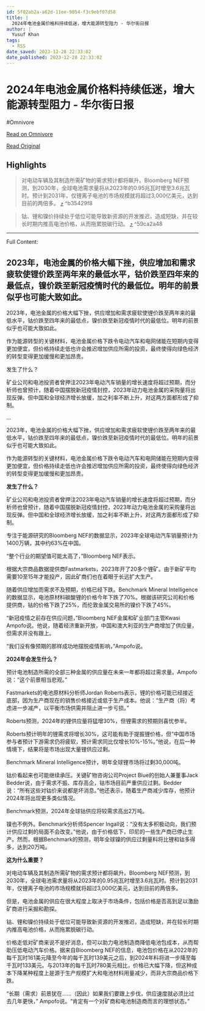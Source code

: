 ```yaml
---
id: 5f02ab2a-a62d-11ee-9854-f3c9ebf07d58
title: |
  2024年电池金属价格料持续低迷，增大能源转型阻力 - 华尔街日报
author: |
  Yusuf Khan
tags:
  - RSS
date_saved: 2023-12-28 22:33:02
date_published: 2023-12-28 22:33:02
---
```


# 2024年电池金属价格料持续低迷，增大能源转型阻力 - 华尔街日报
#Omnivore

[Read on Omnivore](https://omnivore.app/me/2024-18cb4ec0228)

[Read Original](https://cn.wsj.com/amp/articles/2024%E5%B9%B4%E7%94%B5%E6%B1%A0%E9%87%91%E5%B1%9E%E4%BB%B7%E6%A0%BC%E6%96%99%E6%8C%81%E7%BB%AD%E4%BD%8E%E8%BF%B7-%E5%A2%9E%E5%A4%A7%E8%83%BD%E6%BA%90%E8%BD%AC%E5%9E%8B%E9%98%BB%E5%8A%9B-f4e5003b)

## Highlights

> 对电动车辆及其制造所需矿物的需求预计都将飙升。Bloomberg NEF预测，到2030年，全球电池需求量将从2023年的0.95兆瓦时增至3.6兆瓦时。预计到2031年，仅锂离子电池的市场规模就将超过3,000亿美元，达到目前的两倍多。 [⤴️](https://omnivore.app/me/2024-18cb4ec0228#b35429f8-b793-499b-87c6-0420b11296f3)  ^b35429f8

> 钴、锂和镍价持续处于低位可能导致新资源的开发推迟，造成短缺，并在较长时期内推高电池价格，从而拖累脱碳行动。 [⤴️](https://omnivore.app/me/2024-18cb4ec0228#59ca2a48-dca8-4bb9-95d8-b8e0f0b42dc4)  ^59ca2a48


--- 

Full Content: 

## 2023年，电池金属的价格大幅下挫，供应增加和需求疲软使锂价跌至两年来的最低水平，钴价跌至四年来的最低点，镍价跌至新冠疫情时代的最低位。明年的前景似乎也可能大致如此。

2023年，电池金属的价格大幅下挫，供应增加和需求疲软使锂价跌至两年来的最低水平，钴价跌至四年来的最低点，镍价跌至新冠疫情时代的最低位。明年的前景似乎也可能大致如此。

作为能源转型的关键材料，电池金属价格下跌令电动汽车和电网储能在短期内变得更加便宜，但价格持续走低也许会推迟增加供应所需的投资，最终使得向绿色经济的转型变得更加缓慢和更加昂贵。

发生了什么？

矿业公司和电池投资者曾押注2023年电动汽车销量的增长速度将超过预期，而分析师也曾预计，随着中国摆脱新冠疫情封控，2023年动力电池金属的采购量将出现反弹。但中国和全球经济增长放缓，加之利率不断上升，对这两方面都形成了抑制。

...

2023年，电池金属的价格大幅下挫，供应增加和需求疲软使锂价跌至两年来的最低水平，钴价跌至四年来的最低点，镍价跌至新冠疫情时代的最低位。明年的前景似乎也可能大致如此。

作为能源转型的关键材料，电池金属价格下跌令电动汽车和电网储能在短期内变得更加便宜，但价格持续走低也许会推迟增加供应所需的投资，最终使得向绿色经济的转型变得更加缓慢和更加昂贵。

**发生了什么？**

矿业公司和电池投资者曾押注2023年电动汽车销量的增长速度将超过预期，而分析师也曾预计，随着中国摆脱新冠疫情封控，2023年动力电池金属的采购量将出现反弹。但中国和全球经济增长放缓，加之利率不断上升，对这两方面都形成了抑制。

专注于能源研究的Bloomberg NEF的数据显示，2023年全球电动汽车销量预计为1400万辆，其中约63%在中国。

“整个行业的期望值可能太高了，”Bloomberg NEF表示。

根据大宗商品数据提供商Fastmarkets，2023年开了20多个锂矿。由于新矿平均需要10至15年才能投产，因此矿商们也在着眼于长远扩大生产。

随着供应增加而需求不及预期，价格已经下跌。Benchmark Mineral Intelligence的数据显示，电池原材料碳酸锂的价格今年下跌了70%。根据该研究公司和价格提供商，钴的价格下跌了25%，而伦敦金属交易所的镍价下跌了45%。

“新冠疫情之前存在供应问题，”Bloomberg NEF金属和矿业部门主管Kwasi Ampofo说。他说，随着经济重新开放，中国和澳大利亚的生产商增加了供应量，但需求并没有跟上。

“我们没有像预期的那样成功地摆脱疫情影响，”Ampofo说。

**2024年会发生什么？**

预计电池制造所需的全部三种金属的供应量在未来一年都将超过需求量。Ampofo说：“这个前景相当悲观。”

Fastmarkets的电池原材料分析师Jordan Roberts表示，锂的价格可能已经接近底部，因为生产商现在的销售价格接近或低于生产成本。他说：“生产商（将）考虑进一步减产，以平衡市场供需并阻止进一步亏损。”

Roberts预测，2024年的锂供应量将猛增30%，但锂需求的预期则喜忧参半。

Roberts预计明年的锂需求将增长30%，这可能有助于提振锂价格，但“中国市场参与者预计下游需求仍将疲软，预计需求同比仅增长10%-15%。”他说，在后一种情境下，结果将是市场出现大量锂供应过剩。

Benchmark Mineral Intelligence预计，明年全球锂市场将过剩30,000吨。

钴价看起来也可能继续承压。关键矿物咨询公司Project Blue的创始人兼董事Jack Bedder说，由于需求不振、库存高企，钴市场目前严重供应过剩。Bedder说：“所有这些对钴价来说都是坏消息。”他还表示，随着生产商减少库存，他预计2024年将出现更多类似情况。

Benchmark预测，2024年全球钴供应将较需求高出2万吨。

镍也不例外。Benchmark分析师Spencer Ingall说：“没有太多积极动向，我们预计供应过剩的局面不会改变。”他说，由于价格低下，印尼的一些生产商已停止生产。然而，根据Benchmark的预测，明年全球镍的供应过剩量料将比锂和钴多得多，达到20万吨。

**这为什么重要？**

对电动车辆及其制造所需矿物的需求预计都将飙升。Bloomberg NEF预测，到2030年，全球电池需求量将从2023年的0.95兆瓦时增至3.6兆瓦时。预计到2031年，仅锂离子电池的市场规模就将超过3,000亿美元，达到目前的两倍多。

但是，电池金属的供应在很大程度上取决于市场条件，包括价格是否高到足以激励矿商进行采掘和勘探。

钴、锂和镍价持续处于低位可能导致新资源的开发推迟，造成短缺，并在较长时期内推高电池价格，从而拖累脱碳行动。

价格走低对矿商来说不是好消息，但可以助力电池制造商降低电池包成本，从而帮助压低电动汽车价格。据来自Bloomberg NEF的信息，电池包价格在从2022年的每千瓦时161美元降至今年的每千瓦时139美元之后，到2024年料将进一步降至每千瓦时133美元。与2013年的每千瓦时780美元相比，价格已大幅下降，但这种成本下降某种程度上是源于生产规模扩大和电池材料用量减少，而非大宗商品价格下跌。

“长期（需求）前景犹在……（因此）如果我们要跟上步伐，供应速度就必须比过去几年更快，” Ampofo说。“肯定有一个对矿商和电池制造商而言的理想状态。”
